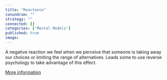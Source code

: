 ```yaml
---
title: "Reactance"
conundrum: ""
strategy: ""
connected: []
categories: ['Mental Models']
published: true
image: 
---
```


A negative reaction we feel when we perceive that someone is taking away our choices or limiting the range of alternatives. Leads some to use reverse psychology to take advantage of this effect.

[More information](https://en.wikipedia.org/wiki/Reactance_%28psychology%29)



